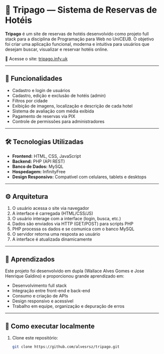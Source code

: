 # 🏨 Tripago — Sistema de Reservas de Hotéis

**Tripago** é um site de reservas de hotéis desenvolvido como projeto full stack para a disciplina de Programação para Web no UniCEUB. O objetivo foi criar uma aplicação funcional, moderna e intuitiva para usuários que desejam buscar, visualizar e reservar hotéis online.

🔗 Acesse o site: [tripago.infy.uk](https://tripago.infy.uk/?i=1)

---

## 📌 Funcionalidades

- Cadastro e login de usuários
- Cadastro, edição e exclusão de hotéis (admin)
- Filtros por cidade
- Exibição de imagens, localização e descrição de cada hotel
- Sistema de avaliação com média exibida
- Pagamento de reservas via PIX
- Controle de permissões para administradores

---

## 🛠 Tecnologias Utilizadas

- **Frontend:** HTML, CSS, JavaScript
- **Backend:** PHP (API REST)
- **Banco de Dados:** MySQL
- **Hospedagem:** InfinityFree
- **Design Responsivo:** Compatível com celulares, tablets e desktops

---

## ⚙️ Arquitetura

1. O usuário acessa o site via navegador
2. A interface é carregada (HTML/CSS/JS)
3. O usuário interage com a interface (login, busca, etc.)
4. Dados são enviados via HTTP (GET/POST) para scripts PHP
5. PHP processa os dados e se comunica com o banco MySQL
6. O servidor retorna uma resposta ao usuário
7. A interface é atualizada dinamicamente

---

## 🧠 Aprendizados

Este projeto foi desenvolvido em dupla (Wallace Alves Gomes e Jose Henrique Galdino) e proporcionou grande aprendizado em:

- Desenvolvimento full stack
- Integração entre front-end e back-end
- Consumo e criação de APIs
- Design responsivo e acessível
- Trabalho em equipe, organização e depuração de erros

---

## 📎 Como executar localmente

1. Clone este repositório:
   ```bash
   git clone https://github.com/alvesrsz/tripago.git
